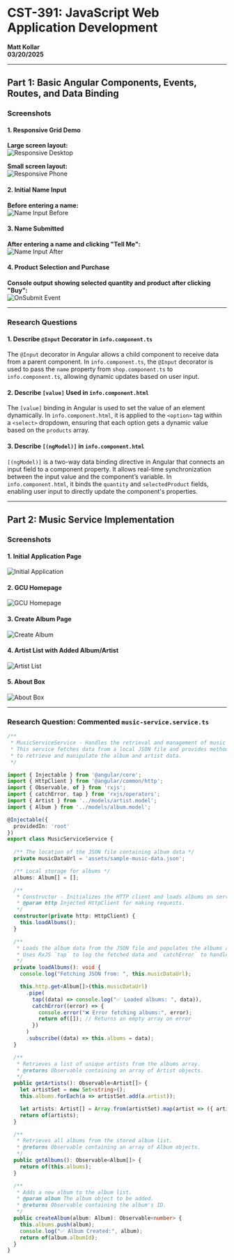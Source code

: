 # CST-391: JavaScript Web Application Development  
**Matt Kollar**  
**03/20/2025**  

---

## Part 1: Basic Angular Components, Events, Routes, and Data Binding  

### Screenshots  

#### 1. Responsive Grid Demo  
**Large screen layout:**  
![Responsive Desktop](./screenshots/responsive-desktop.png)  

**Small screen layout:**  
![Responsive Phone](./screenshots/responsive-phone.png)  

#### 2. Initial Name Input  
**Before entering a name:**  
![Name Input Before](./screenshots/name-before.png)  

#### 3. Name Submitted  
**After entering a name and clicking "Tell Me":**  
![Name Input After](./screenshots/name-after-with-store-showing-after-onclick.png)  

#### 4. Product Selection and Purchase  
**Console output showing selected quantity and product after clicking "Buy":**  
![OnSubmit Event](./screenshots/onsubmit-showing-quantity-product-selected.png)  

---

### Research Questions  

#### 1. Describe `@Input` Decorator in `info.component.ts`  
The `@Input` decorator in Angular allows a child component to receive data from a parent component. In `info.component.ts`, the `@Input` decorator is used to pass the `name` property from `shop.component.ts` to `info.component.ts`, allowing dynamic updates based on user input.

#### 2. Describe `[value]` Used in `info.component.html`  
The `[value]` binding in Angular is used to set the value of an element dynamically. In `info.component.html`, it is applied to the `<option>` tag within a `<select>` dropdown, ensuring that each option gets a dynamic value based on the `products` array.

#### 3. Describe `[(ngModel)]` in `info.component.html`  
`[(ngModel)]` is a two-way data binding directive in Angular that connects an input field to a component property. It allows real-time synchronization between the input value and the component’s variable. In `info.component.html`, it binds the `quantity` and `selectedProduct` fields, enabling user input to directly update the component's properties.

---

## Part 2: Music Service Implementation  

### Screenshots  

#### 1. Initial Application Page  
![Initial Application](/screenshots/homepage.png)  

#### 2. GCU Homepage  
![GCU Homepage](/screenshots/GCU-homepage.png)  

#### 3. Create Album Page  
![Create Album](/screenshots/create-album-page.png)  

#### 4. Artist List with Added Album/Artist  
![Artist List](/screenshots/artist-list.png)  

#### 5. About Box  
![About Box](/screenshots/about-box.png)  

---

### Research Question: Commented `music-service.service.ts`  

```typescript
/**
 * MusicServiceService - Handles the retrieval and management of music data.
 * This service fetches data from a local JSON file and provides methods 
 * to retrieve and manipulate the album and artist data.
 */

import { Injectable } from '@angular/core';
import { HttpClient } from '@angular/common/http';
import { Observable, of } from 'rxjs';
import { catchError, tap } from 'rxjs/operators';
import { Artist } from '../models/artist.model';
import { Album } from '../models/album.model';

@Injectable({
  providedIn: 'root'
})
export class MusicServiceService {
  
  /** The location of the JSON file containing album data */
  private musicDataUrl = 'assets/sample-music-data.json';

  /** Local storage for albums */
  albums: Album[] = [];

  /**
   * Constructor - Initializes the HTTP client and loads albums on service creation.
   * @param http Injected HttpClient for making requests.
   */
  constructor(private http: HttpClient) {
    this.loadAlbums();
  }

  /**
   * Loads the album data from the JSON file and populates the albums array.
   * Uses RxJS `tap` to log the fetched data and `catchError` to handle errors.
   */
  private loadAlbums(): void {
    console.log("Fetching JSON from: ", this.musicDataUrl);

    this.http.get<Album[]>(this.musicDataUrl)
      .pipe(
        tap((data) => console.log("✅ Loaded albums: ", data)),
        catchError((error) => {
          console.error("❌ Error fetching albums:", error);
          return of([]); // Returns an empty array on error
        })
      )
      .subscribe((data) => this.albums = data);
  }

  /**
   * Retrieves a list of unique artists from the albums array.
   * @returns Observable containing an array of Artist objects.
   */
  public getArtists(): Observable<Artist[]> {
    let artistSet = new Set<string>();
    this.albums.forEach(a => artistSet.add(a.artist));

    let artists: Artist[] = Array.from(artistSet).map(artist => ({ artist }));
    return of(artists);
  }

  /**
   * Retrieves all albums from the stored album list.
   * @returns Observable containing an array of Album objects.
   */
  public getAlbums(): Observable<Album[]> {
    return of(this.albums);
  }

  /**
   * Adds a new album to the album list.
   * @param album The album object to be added.
   * @returns Observable containing the album's ID.
   */
  public createAlbum(album: Album): Observable<number> {
    this.albums.push(album);
    console.log("✅ Album Created:", album);
    return of(album.albumId);
  }
}
